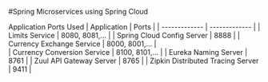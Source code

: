 #Spring Microservices using Spring Cloud

Application	Ports Used
| Application                       | Ports           |
| -------------                     | -------------   |
| Limits Service                    | 8080, 8081,...  |
| Spring Cloud Config Server        | 8888            |
| Currency Exchange Service         | 8000, 8001,...  |                       
| Currency Conversion Service       | 8100, 8101,...  |
| Eureka Naming Server              | 8761            |
| Zuul API Gateway Server           | 8765            |
| Zipkin Distributed Tracing Server | 9411            |
